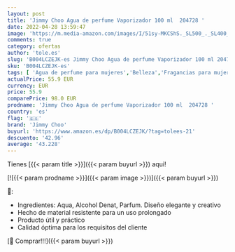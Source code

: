 ```yaml
---
layout: post
title: 'Jimmy Choo Agua de perfume Vaporizador 100 ml  204728 '
date: 2022-04-28 13:59:47
image: 'https://m.media-amazon.com/images/I/51sy-MKCShS._SL500_._SL400_.jpg'
comments: true
category: ofertas
author: 'tole.es'
slug: 'B004LCZEJK-es Jimmy Choo Agua de perfume Vaporizador 100 ml 204728'
sku: 'B004LCZEJK-es'
tags: [ 'Agua de perfume para mujeres','Belleza','Fragancias para mujeres','Perfumes y fragancias','agua','de','jimmy choo','perfume','🇪🇸', ]
actualPrice: 55.9 EUR
currency: EUR
price: 55.9
comparePrice: 98.0 EUR
prodname: 'Jimmy Choo Agua de perfume Vaporizador 100 ml  204728 '
country: 'es'
flag: '🇪🇸'
brand: 'Jimmy Choo'
buyurl: 'https://www.amazon.es/dp/B004LCZEJK/?tag=tolees-21'
descuento: '42.96'
average: '43.228'
---
```


Tienes [{{< param title >}}]({{< param buyurl >}}) aqui!

[![{{< param prodname >}}]({{< param image >}})]({{< param buyurl >}})

🔎:

- Ingredientes: Aqua, Alcohol Denat, Parfum. Diseño elegante y creativo
- Hecho de material resistente para un uso prolongado
- Producto útil y práctico
- Calidad óptima para los requisitos del cliente

[🛒 Comprar!!!]({{< param buyurl >}})

